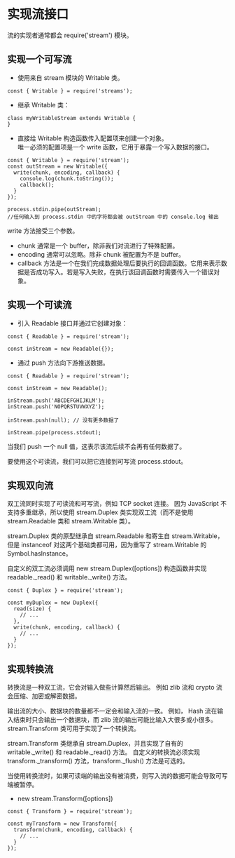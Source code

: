 # 实现流接口
流的实现者通常都会 require('stream') 模块。
## 实现一个可写流
- 使用来自 stream 模块的 Writable 类。
```
const { Writable } = require('streams');
```
- 继承 Writable 类：
```
class myWritableStream extends Writable {
}
```
- 直接给 Writable 构造函数传入配置项来创建一个对象。  
唯一必须的配置项是一个 write 函数，它用于暴露一个写入数据的接口。
```
const { Writable } = require('stream');
const outStream = new Writable({
  write(chunk, encoding, callback) {
    console.log(chunk.toString());
    callback();
  }
});

process.stdin.pipe(outStream);
//任何输入到 process.stdin 中的字符都会被 outStream 中的 console.log 输出
```
write 方法接受三个参数。
- chunk 通常是一个 buffer，除非我们对流进行了特殊配置。
- encoding 通常可以忽略。除非 chunk 被配置为不是 buffer。
- callback 方法是一个在我们完成数据处理后要执行的回调函数。它用来表示数据是否成功写入。若是写入失败，在执行该回调函数时需要传入一个错误对象。
## 实现一个可读流
- 引入 Readable 接口并通过它创建对象：
```
const { Readable } = require('stream');

const inStream = new Readable({});
```
- 通过 push 方法向下游推送数据。
```
const { Readable } = require('stream');  

const inStream = new Readable();

inStream.push('ABCDEFGHIJKLM');
inStream.push('NOPQRSTUVWXYZ');

inStream.push(null); // 没有更多数据了

inStream.pipe(process.stdout);
```
当我们 push 一个 null 值，这表示该流后续不会再有任何数据了。

要使用这个可读流，我们可以把它连接到可写流 process.stdout。
## 实现双向流
双工流同时实现了可读流和可写流，例如 TCP socket 连接。 因为 JavaScript 不支持多重继承，所以使用 stream.Duplex 类实现双工流（而不是使用 stream.Readable 类和 stream.Writable 类）。

stream.Duplex 类的原型继承自 stream.Readable 和寄生自 stream.Writable，但是 instanceof 对这两个基础类都可用，因为重写了 stream.Writable 的 Symbol.hasInstance。

自定义的双工流必须调用 new stream.Duplex([options]) 构造函数并实现 readable._read() 和 writable._write() 方法。
```
const { Duplex } = require('stream');

const myDuplex = new Duplex({
  read(size) {
    // ...
  },
  write(chunk, encoding, callback) {
    // ...
  }
});

```
## 实现转换流
转换流是一种双工流，它会对输入做些计算然后输出。 例如 zlib 流和 crypto 流会压缩、加密或解密数据。

输出流的大小、数据块的数量都不一定会和输入流的一致。 例如， Hash 流在输入结束时只会输出一个数据块，而 zlib 流的输出可能比输入大很多或小很多。 stream.Transform 类可用于实现了一个转换流。

stream.Transform 类继承自 stream.Duplex，并且实现了自有的 writable._write() 和 readable._read() 方法。 自定义的转换流必须实现 transform._transform() 方法，transform._flush() 方法是可选的。

当使用转换流时，如果可读端的输出没有被消费，则写入流的数据可能会导致可写端被暂停。
- new stream.Transform([options])
```
const { Transform } = require('stream');

const myTransform = new Transform({
  transform(chunk, encoding, callback) {
    // ...
  }
});

```
